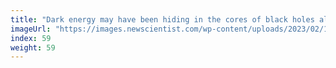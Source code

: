 ```yaml
---
title: "Dark energy may have been hiding in the cores of black holes all along"
imageUrl: "https://images.newscientist.com/wp-content/uploads/2023/02/15163011/SEI_144308396.jpg?width=600"
index: 59
weight: 59
---
```

